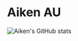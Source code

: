 # Aiken AU

![Aiken's GitHub stats](https://github-readme-stats.vercel.app/api?username=aikenau&show_icons=true&theme=radical)
